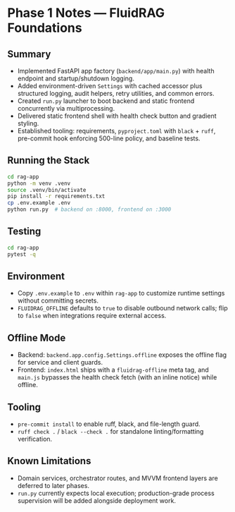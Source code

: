 # Phase 1 Notes — FluidRAG Foundations

## Summary
- Implemented FastAPI app factory (`backend/app/main.py`) with health endpoint and startup/shutdown logging.
- Added environment-driven `Settings` with cached accessor plus structured logging, audit helpers, retry utilities, and common errors.
- Created `run.py` launcher to boot backend and static frontend concurrently via multiprocessing.
- Delivered static frontend shell with health check button and gradient styling.
- Established tooling: requirements, `pyproject.toml` with `black` + `ruff`, pre-commit hook enforcing 500-line policy, and baseline tests.

## Running the Stack
```bash
cd rag-app
python -m venv .venv
source .venv/bin/activate
pip install -r requirements.txt
cp .env.example .env
python run.py  # backend on :8000, frontend on :3000
```

## Testing
```bash
cd rag-app
pytest -q
```

## Environment
- Copy `.env.example` to `.env` within `rag-app` to customize runtime settings without committing secrets.
- `FLUIDRAG_OFFLINE` defaults to `true` to disable outbound network calls; flip to `false` when integrations require external access.

## Offline Mode
- Backend: `backend.app.config.Settings.offline` exposes the offline flag for service and client guards.
- Frontend: `index.html` ships with a `fluidrag-offline` meta tag, and `main.js` bypasses the health check fetch (with an inline notice) while offline.

## Tooling
- `pre-commit install` to enable ruff, black, and file-length guard.
- `ruff check .` / `black --check .` for standalone linting/formatting verification.

## Known Limitations
- Domain services, orchestrator routes, and MVVM frontend layers are deferred to later phases.
- `run.py` currently expects local execution; production-grade process supervision will be added alongside deployment work.
